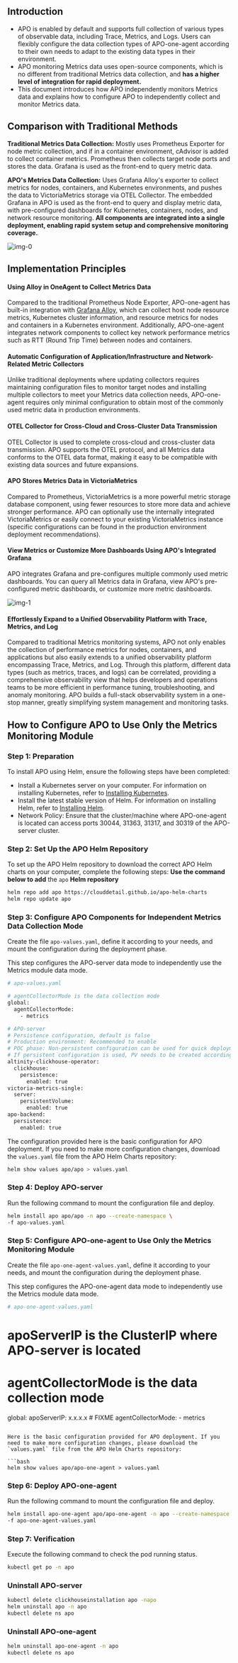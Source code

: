 ## Introduction
+ APO is enabled by default and supports full collection of various types of observable data, including Trace, Metrics, and Logs. Users can flexibly configure the data collection types of APO-one-agent according to their own needs to adapt to the existing data types in their environment.
+ APO monitoring Metrics data uses open-source components, which is no different from traditional Metrics data collection, and **has a higher level of integration for rapid deployment.**
+ This document introduces how APO independently monitors Metrics data and explains how to configure APO to independently collect and monitor Metrics data.

## Comparison with Traditional Methods
**Traditional Metrics Data Collection:** Mostly uses Prometheus Exporter for node metric collection, and if in a container environment, cAdvisor is added to collect container metrics. Prometheus then collects target node ports and stores the data. Grafana is used as the front-end to query metric data.

**APO's Metrics Data Collection:** Uses Grafana Alloy's exporter to collect metrics for nodes, containers, and Kubernetes environments, and pushes the data to VictoriaMetrics storage via OTEL Collector. The embedded Grafana in APO is used as the front-end to query and display metric data, with pre-configured dashboards for Kubernetes, containers, nodes, and network resource monitoring. **All components are integrated into a single deployment, enabling rapid system setup and comprehensive monitoring coverage.**

![img-0](/img/Independent%20Metrics%20Module%20img-0.jpg)

## Implementation Principles
#### Using Alloy in OneAgent to Collect Metrics Data
Compared to the traditional Prometheus Node Exporter, APO-one-agent has built-in integration with [Grafana Alloy](https://grafana.com/docs/alloy/latest/), which can collect host node resource metrics, Kubernetes cluster information, and resource metrics for nodes and containers in a Kubernetes environment. Additionally, APO-one-agent integrates network components to collect key network performance metrics such as RTT (Round Trip Time) between nodes and containers.

#### Automatic Configuration of Application/Infrastructure and Network-Related Metric Collectors
Unlike traditional deployments where updating collectors requires maintaining configuration files to monitor target nodes and installing multiple collectors to meet your Metrics data collection needs, APO-one-agent requires only minimal configuration to obtain most of the commonly used metric data in production environments.

#### OTEL Collector for Cross-Cloud and Cross-Cluster Data Transmission
OTEL Collector is used to complete cross-cloud and cross-cluster data transmission. APO supports the OTEL protocol, and all Metrics data conforms to the OTEL data format, making it easy to be compatible with existing data sources and future expansions.

#### APO Stores Metrics Data in VictoriaMetrics
Compared to Prometheus, VictoriaMetrics is a more powerful metric storage database component, using fewer resources to store more data and achieve stronger performance. APO can optionally use the internally integrated VictoriaMetrics or easily connect to your existing VictoriaMetrics instance (specific configurations can be found in the production environment deployment recommendations).

#### View Metrics or Customize More Dashboards Using APO's Integrated Grafana
APO integrates Grafana and pre-configures multiple commonly used metric dashboards. You can query all Metrics data in Grafana, view APO's pre-configured metric dashboards, or customize more metric dashboards.

![img-1](/img/Independent%20Metrics%20Module%20img-1.png)

#### Effortlessly Expand to a Unified Observability Platform with Trace, Metrics, and Log
Compared to traditional Metrics monitoring systems, APO not only enables the collection of performance metrics for nodes, containers, and applications but also easily extends to a unified observability platform encompassing Trace, Metrics, and Log. Through this platform, different data types (such as metrics, traces, and logs) can be correlated, providing a comprehensive observability view that helps developers and operations teams to be more efficient in performance tuning, troubleshooting, and anomaly monitoring. APO builds a full-stack observability system in a one-stop manner, greatly simplifying system management and monitoring tasks.

## How to Configure APO to Use Only the Metrics Monitoring Module
### Step 1: Preparation
To install APO using Helm, ensure the following steps have been completed:

+ Install a Kubernetes server on your computer. For information on installing Kubernetes, refer to [Installing Kubernetes](https://kubernetes.io/docs/setup/).
+ Install the latest stable version of Helm. For information on installing Helm, refer to [Installing Helm](https://helm.sh/docs/intro/install/).
+ Network Policy: Ensure that the cluster/machine where APO-one-agent is located can access ports 30044, 31363, 31317, and 30319 of the APO-server cluster.

### Step 2: Set Up the APO Helm Repository
To set up the APO Helm repository to download the correct APO Helm charts on your computer, complete the following steps: **Use the command below to add** the `apo` **Helm repository**

```bash
helm repo add apo https://clouddetail.github.io/apo-helm-charts
helm repo update apo
```

### Step 3: Configure APO Components for Independent Metrics Data Collection Mode
Create the file `apo-values.yaml`, define it according to your needs, and mount the configuration during the deployment phase.

This step configures the APO-server data mode to independently use the Metrics module data mode.

```bash
# apo-values.yaml

# agentCollectorMode is the data collection mode
global:
  agentCollectorMode:
    - metrics

# APO-server 
# Persistence configuration, default is false
# Production environment: Recommended to enable
# POC phase: Non-persistent configuration can be used for quick deployment
# If persistent configuration is used, PV needs to be created according to PVC
altinity-clickhouse-operator:
  clickhouse:
    persistence:
      enabled: true
victoria-metrics-single:
  server:
    persistentVolume:
      enabled: true
apo-backend:
  persistence: 
    enabled: true
```

The configuration provided here is the basic configuration for APO deployment. If you need to make more configuration changes, download the `values.yaml` file from the APO Helm Charts repository:

```bash
helm show values apo/apo > values.yaml
```

### Step 4: Deploy APO-server
Run the following command to mount the configuration file and deploy.

```bash
helm install apo apo/apo -n apo --create-namespace \
-f apo-values.yaml
```

### Step 5: Configure APO-one-agent to Use Only the Metrics Monitoring Module
Create the file `apo-one-agent-values.yaml`, define it according to your needs, and mount the configuration during the deployment phase.

This step configures the APO-one-agent data mode to independently use the Metrics module data mode.

```bash
# apo-one-agent-values.yaml
```

# apoServerIP is the ClusterIP where APO-server is located
# agentCollectorMode is the data collection mode
global:
  apoServerIP: x.x.x.x # FIXME
  agentCollectorMode:
    - metrics
```

Here is the basic configuration provided for APO deployment. If you need to make more configuration changes, please download the `values.yaml` file from the APO Helm Charts repository:

```bash
helm show values apo/apo-one-agent > values.yaml
```

### Step 6: Deploy APO-one-agent
Run the following command to mount the configuration file and deploy.

```bash
helm install apo-one-agent apo/apo-one-agent -n apo --create-namespace \
-f apo-one-agent-values.yaml
```

### Step 7: Verification
Execute the following command to check the pod running status.

```bash
kubectl get po -n apo
```

### Uninstall APO-server
```bash
kubectl delete clickhouseinstallation apo -napo
helm uninstall apo -n apo
kubectl delete ns apo
```

### Uninstall APO-one-agent
```bash
helm uninstall apo-one-agent -n apo
kubectl delete ns apo
```
